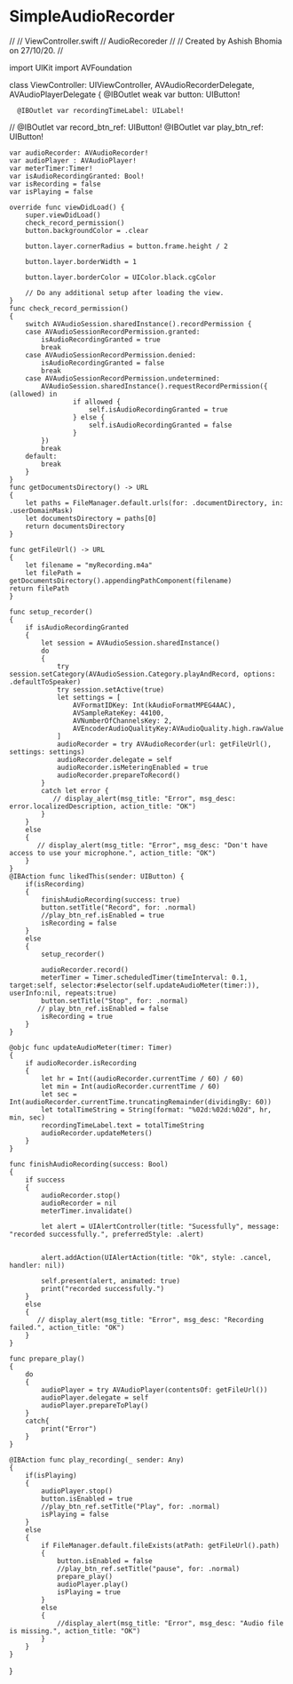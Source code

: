 # SimpleAudioRecorder
//
//  ViewController.swift
//  AudioRecoreder
//
//  Created by Ashish Bhomia on 27/10/20.
//

import UIKit
import AVFoundation

class ViewController: UIViewController, AVAudioRecorderDelegate, AVAudioPlayerDelegate {
    @IBOutlet weak var button: UIButton!
    
      @IBOutlet var recordingTimeLabel: UILabel!
//    @IBOutlet var record_btn_ref: UIButton!
   @IBOutlet var play_btn_ref: UIButton!

    var audioRecorder: AVAudioRecorder!
    var audioPlayer : AVAudioPlayer!
    var meterTimer:Timer!
    var isAudioRecordingGranted: Bool!
    var isRecording = false
    var isPlaying = false

    override func viewDidLoad() {
        super.viewDidLoad()
        check_record_permission()
        button.backgroundColor = .clear

        button.layer.cornerRadius = button.frame.height / 2

        button.layer.borderWidth = 1

        button.layer.borderColor = UIColor.black.cgColor
        
        // Do any additional setup after loading the view.
    }
    func check_record_permission()
    {
        switch AVAudioSession.sharedInstance().recordPermission {
        case AVAudioSessionRecordPermission.granted:
            isAudioRecordingGranted = true
            break
        case AVAudioSessionRecordPermission.denied:
            isAudioRecordingGranted = false
            break
        case AVAudioSessionRecordPermission.undetermined:
            AVAudioSession.sharedInstance().requestRecordPermission({ (allowed) in
                    if allowed {
                        self.isAudioRecordingGranted = true
                    } else {
                        self.isAudioRecordingGranted = false
                    }
            })
            break
        default:
            break
        }
    }
    func getDocumentsDirectory() -> URL
    {
        let paths = FileManager.default.urls(for: .documentDirectory, in: .userDomainMask)
        let documentsDirectory = paths[0]
        return documentsDirectory
    }

    func getFileUrl() -> URL
    {
        let filename = "myRecording.m4a"
        let filePath = getDocumentsDirectory().appendingPathComponent(filename)
    return filePath
    }
    
    func setup_recorder()
    {
        if isAudioRecordingGranted
        {
            let session = AVAudioSession.sharedInstance()
            do
            {
                try session.setCategory(AVAudioSession.Category.playAndRecord, options: .defaultToSpeaker)
                try session.setActive(true)
                let settings = [
                    AVFormatIDKey: Int(kAudioFormatMPEG4AAC),
                    AVSampleRateKey: 44100,
                    AVNumberOfChannelsKey: 2,
                    AVEncoderAudioQualityKey:AVAudioQuality.high.rawValue
                ]
                audioRecorder = try AVAudioRecorder(url: getFileUrl(), settings: settings)
                audioRecorder.delegate = self
                audioRecorder.isMeteringEnabled = true
                audioRecorder.prepareToRecord()
            }
            catch let error {
               // display_alert(msg_title: "Error", msg_desc: error.localizedDescription, action_title: "OK")
            }
        }
        else
        {
           // display_alert(msg_title: "Error", msg_desc: "Don't have access to use your microphone.", action_title: "OK")
        }
    }
    @IBAction func likedThis(sender: UIButton) {
        if(isRecording)
        {
            finishAudioRecording(success: true)
            button.setTitle("Record", for: .normal)
            //play_btn_ref.isEnabled = true
            isRecording = false
        }
        else
        {
            setup_recorder()

            audioRecorder.record()
            meterTimer = Timer.scheduledTimer(timeInterval: 0.1, target:self, selector:#selector(self.updateAudioMeter(timer:)), userInfo:nil, repeats:true)
            button.setTitle("Stop", for: .normal)
           // play_btn_ref.isEnabled = false
            isRecording = true
        }
    }

    @objc func updateAudioMeter(timer: Timer)
    {
        if audioRecorder.isRecording
        {
            let hr = Int((audioRecorder.currentTime / 60) / 60)
            let min = Int(audioRecorder.currentTime / 60)
            let sec = Int(audioRecorder.currentTime.truncatingRemainder(dividingBy: 60))
            let totalTimeString = String(format: "%02d:%02d:%02d", hr, min, sec)
            recordingTimeLabel.text = totalTimeString
            audioRecorder.updateMeters()
        }
    }

    func finishAudioRecording(success: Bool)
    {
        if success
        {
            audioRecorder.stop()
            audioRecorder = nil
            meterTimer.invalidate()
            
            let alert = UIAlertController(title: "Sucessfully", message: "recorded successfully.", preferredStyle: .alert)

            
            alert.addAction(UIAlertAction(title: "Ok", style: .cancel, handler: nil))

            self.present(alert, animated: true)
            print("recorded successfully.")
        }
        else
        {
           // display_alert(msg_title: "Error", msg_desc: "Recording failed.", action_title: "OK")
        }
    }
    
    func prepare_play()
    {
        do
        {
            audioPlayer = try AVAudioPlayer(contentsOf: getFileUrl())
            audioPlayer.delegate = self
            audioPlayer.prepareToPlay()
        }
        catch{
            print("Error")
        }
    }

    @IBAction func play_recording(_ sender: Any)
    {
        if(isPlaying)
        {
            audioPlayer.stop()
            button.isEnabled = true
            //play_btn_ref.setTitle("Play", for: .normal)
            isPlaying = false
        }
        else
        {
            if FileManager.default.fileExists(atPath: getFileUrl().path)
            {
                button.isEnabled = false
                //play_btn_ref.setTitle("pause", for: .normal)
                prepare_play()
                audioPlayer.play()
                isPlaying = true
            }
            else
            {
                //display_alert(msg_title: "Error", msg_desc: "Audio file is missing.", action_title: "OK")
            }
        }
    }
}



